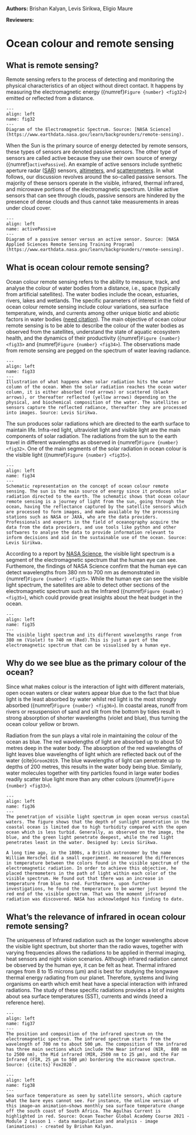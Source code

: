 <!-- @format -->

**Authors:** Brishan Kalyan, Levis Sirikwa, Eligio Maure

**Reviewers:**

# Ocean colour and remote sensing

## What is remote sensing?

Remote sensing refers to the process of detecting and monitoring the physical
characteristics of an object without direct contact. It happens by measuring the
electromagnetic energy ({numref}`Figure {number} <fig32>`) emitted or reflected
from a distance.

```{figure} ./figure32.jpeg
---
align: left
name: fig32
---
Diagram of the Electromagnetic Spectrum. Source: [NASA Science](https://www.earthdata.nasa.gov/learn/backgrounders/remote-sensing).
```

When the Sun is the primary source of energy detected by remote sensors, these
types of sensors are denoted passive sensors. The other type of sensors are
called active because they use their own source of energy
({numref}`activePassive`). An example of active sensors include synthetic
aperture radar
([SAR](https://www.earthdata.nasa.gov/learn/backgrounders/what-is-sar)) sensors,
[altimeters](https://training.eumetsat.int/mod/book/view.php?id=12569&chapterid=468),
and
[scatterometers](https://resources.eumetrain.org/data/4/438/navmenu.php?tab=2&page=3.0.0#:~:text=Scatterometers%20are%20active%20remote%20sensing,and%20detect%20the%20backscattered%20signals.).
In what follows, our discussion revolves around the so-called passive sensors.
The majority of these sensors operate in the visible, infrared, thermal
infrared, and microwave portions of the electromagnetic spectrum. Unlike active
sensors that can see through clouds, passive sensors are hindered by the
presence of dense clouds and thus cannot take measurements in areas under cloud
cover.

```{figure} ./activePassive.jpg
---
align: left
name: activePassive
---
Diagram of a passive sensor versus an active sensor. Source: [NASA Applied Sciences Remote Sensing Training Program](https://www.earthdata.nasa.gov/learn/backgrounders/remote-sensing).
```

## What is ocean colour remote sensing?

Ocean colour remote sensing refers to the ability to measure, track, and analyse
the colour of water bodies from a distance, i.e., space (typically from
artificial satellites). The water bodies include the ocean, estuaries, rivers,
lakes and wetlands. The specific parameters of interest in the field of ocean
colour remote sensing include colour variations, sea surface temperature, winds,
and currents among other unique biotic and abiotic factors in water bodies
([need citation]()). The main objective of ocean colour remote sensing is to be
able to describe the colour of the water bodies as observed from the satellites,
understand the state of aquatic ecosystem health, and the dynamics of their
productivity ({numref}`Figure {number} <fig33>` and
{numref}`Figure {number} <fig34>`). The observations made from remote sensing
are pegged on the spectrum of water leaving radiance.

```{figure} ./figure33.png
---
align: left
name: fig33
---
Illustration of what happens when solar radiation hits the water column of the ocean. When the solar radiation reaches the ocean water column, it is either absorbed (red arrows) or scattered (black arrows), or thereafter reflected (yellow arrows) depending on the physical, and biochemical composition of the water. The satellites or sensors capture the reflected radiance, thereafter they are processed into images. Source: Levis Sirikwa.
```

The sun produces solar radiations which are directed to the earth surface to
maintain life. Infra-red light, ultraviolet light and visible light are the main
components of solar radiation. The radiations from the sun to the earth travel
in different wavelengths as observed in {numref}`Figure {number} <fig32>`. One
of the main segments of the solar radiation in ocean colour is the visible light
({numref}`Figure {number} <fig35>`).

```{figure} ./figure34.png
---
align: left
name: fig34
---
Schematic representation on the concept of ocean colour remote sensing. The sun is the main source of energy since it produces solar radiation directed to the earth. The schematic shows that ocean colour remote sensing is a journey of light from the sun, going through the ocean, having the reflectance captured by the satellite sensors which are processed to form images, and made available by the processing stations such as NASA or JAXA, who are the data providers. Professionals and experts in the field of oceanography acquire the data from the data providers, and use tools like python and other softwares to analyse the data to provide information relevant to inform decisions and aid in the sustainable use of the ocean. Source: Levis Sirikwa.
```

According to a report by
[NASA Science](https://science.nasa.gov/ems/09_visiblelight#:~:text=What%20is%20the%20visible%20light,from%20380%20to%20700%20nanometers.),
the visible light spectrum is a segment of the electromagnetic spectrum that the
human eye can see. Furthemore, the findings of NASA Science confirm that the
human eye can detect wavelengths from 380 nm to 700 nm as demonstrated in
{numref}`Figure {number} <fig35>`. While the human eye can see the visible light
spectrum, the satellites are able to detect other sections of the
electromagnetic spectrum such as the Infrared
({numref}`Figure {number} <fig35>`), which could provide great insights about
the heat budget in the ocean.

```{figure} ./figure35.png
---
align: left
name: fig35
---
The visible light spectrum and its different wavelengths range from 380 nm (Violet) to 740 nm (Red).This is just a part of the electromagnetic spectrum that can be visualised by a human eye.
```

## Why do we see blue as the primary colour of the ocean?

Since what makes colour is the interaction of light with different materials,
open ocean waters or clear waters appear blue due to the fact that blue light is
the least absorbed by water whilst red light is the most strongly absorbed
({numref}`Figure {number} <fig36>`). In coastal areas, runoff from rivers or
resuspension of sand and silt from the bottom by tides result in strong
absorption of shorter wavelengths (violet and blue), thus turning the ocean
colour yellow or brown.

Radiation from the sun plays a vital role in maintaining the colour of the ocean
as blue. The red wavelengths of light are absorbed up to about 50 metres deep in
the water body. The absorption of the red wavelengths of light leaves blue
wavelengths of light which are reflected back out of the water
{cite}`Groom2019`. The blue wavelengths of light can penetrate up to depths of
200 metres, this results in the water body being blue. Similarly, water
molecules together with tiny particles found in large water bodies readily
scatter blue light more than any other colours
({numref}`Figure {number} <fig33>`).

```{figure} ./figure36.png
---
align: left
name: fig36
---
The penetration of visible light spectrum in open ocean versus coastal waters. The figure shows that the depth of sunlight penetration in the coastal ocean is limited due to high turbidity compared with the open ocean which is less turbid. Generally, as observed on the image, the blue, and the green light penetrate deepest, while the red light penetrates least in the water. Designed by: Levis Sirikwa.
```

```{note}
A long time ago, in the 1800s, a British astronomer by the name William Herschel did a small experiment. He measured the differences in temperature between the colors found in the visible spectrum of the electromagnetic radiation. In order to achieve this objective, he placed thermometers in the path of light within each color of the visible spectrum. He found out that there was an increase in temperature from blue to red. Furthermore, upon further investigations, he found the temperature to be warmer just beyond the red end of the visible spectrum. That was the moment infrared radiation was discovered. NASA has acknowledged his finding to date.
```

## What’s the relevance of infrared in ocean colour remote sensing?

The uniqueness of Infrared radiation such as the longer wavelengths above the
visible light spectrum, but shorter than the radio waves, together with varying
frequencies allows the radiations to be applied in thermal imaging, heat sensors
and night vision scenarios. Although infrared radiation cannot be observed by
the human eye, it can be felt as heat. Thermal infrared ranges from 8 to 15
microns (µm) and is best for studying the longwave thermal energy radiating from
our planet. Therefore, systems and living organisms on earth which emit heat
have a special interaction with infrared radiations. The study of these specific
radiations provides a lot of insights about sea surface temperatures (SST),
currents and winds (need a reference here).

```{figure} ./figure37.png
---
align: left
name: fig37
---
The position and composition of the infrared spectrum on the electromagnetic spectrum. The infrared spectrum starts from the wavelength of 700 nm to about 500 µm. The composition of the infrared has three main sections which include the Near infrared (NIR,  800 nm to 2500 nm), the Mid infrared (MIR, 2500 nm to 25 µm), and the Far Infrared (FIR, 25 µm to 500 µm) bordering the microwave spectrum. Source: {cite:ts}`Fox2020`.
```

```{figure} ./figure38.png
---
align: left
name: fig38
---
Sea surface temperature as seen by satellite sensors, which capture what the bare eyes cannot see. For instance, the online version of this image–an animation–shows monthly sea surface temperature change off the south coast of South Africa. The Agulhas Current is highlighted in red. Source: Ocean Teacher Global Academy Course 2021 - Module 2 Lesson 1 - data manipulation and analysis - image (animations) - created by Brishan Kalyan.
```
